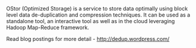 OStor (Optimized Storage) is a service to store data optimally using block level data de-duplication and compression techniques. It can be used as a standalone tool, an interactive tool as well as in the cloud leveraging Hadoop Map-Reduce framework.

Read blog postings for more detail - http://dedup.wordpress.com/
